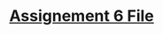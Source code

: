 # [Assignement 6 File](https://didatticaonline.unitn.it/dol/pluginfile.php/1785897/mod_resource/content/1/sheet_6.pdf)
